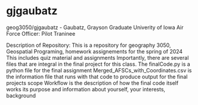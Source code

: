 # gjgaubatz
geog3050/gjgaubatz - Gaubatz, Grayson
Graduate Univerity of Iowa 
Air Force Officer: Pilot Traninee 

Description of Repository:
This is a repository for geography 3050, Geospatial Programing, homework assignements for the spring of 2024
This includes quiz material and assignments
Importantly, there are several files that are integral in the final project for this class. 
The finalCode.py is a python file for the final assignment
Merged_AFSCs_with_Coordinates.csv is the information file that runs with that code to produce output for the final projects scope
Workflow is the description of how the final code itself works
its purpose and information about yourself, your interests, background

